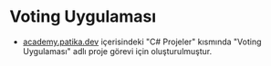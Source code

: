 # Voting Uygulaması
 - [academy.patika.dev](https://academy.patika.dev/tr/courses/c-projeleri) içerisindeki "C# Projeler" kısmında "Voting Uygulaması" adlı proje görevi için oluşturulmuştur.

